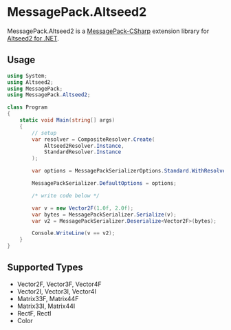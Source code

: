 # MessagePack.Altseed2

MessagePack.Altseed2 is a
[MessagePack-CSharp](https://github.com/neuecc/MessagePack-CSharp)
extension library for
[Altseed2 for .NET](https://github.com/altseed/altseed2-csharp).

## Usage
```C#
using System;
using Altseed2;
using MessagePack;
using MessagePack.Altseed2;

class Program
{
    static void Main(string[] args)
    {
        // setup
        var resolver = CompositeResolver.Create(
            Altseed2Resolver.Instance,
            StandardResolver.Instance
        );

        var options = MessagePackSerializerOptions.Standard.WithResolver(resolver);

        MessagePackSerializer.DefaultOptions = options;

        /* write code below */

        var v = new Vector2F(1.0f, 2.0f);
        var bytes = MessagePackSerializer.Serialize(v);
        var v2 = MessagePackSerializer.Deserialize<Vector2F>(bytes);

        Console.WriteLine(v == v2);
    }
}
```

## Supported Types

- Vector2F, Vector3F, Vector4F
- Vector2I, Vector3I, Vector4I
- Matrix33F, Matrix44F
- Matrix33I, Matrix44I
- RectF, RectI
- Color
